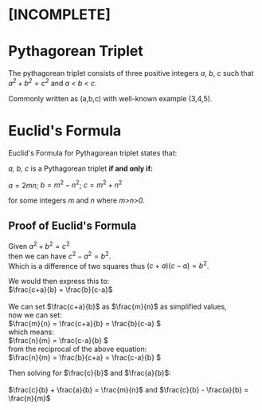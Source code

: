# [INCOMPLETE] 
# Pythagorean Triplet

The pythagorean triplet consists of three positive integers *a*, *b*, *c* such that *$a^2 + b^2 = c^2$*  and *a < b < c.* 

Commonly written as (a,b,c) with well-known example (3,4,5).


# Euclid's Formula
Euclid's Formula for Pythagorean triplet states that:

*a, b, c* is a Pythagorean triplet **if and only if:**

$a = 2mn$;
$b = m^2 - n^2$;
$c = m^2 + n^2$

for some integers *m* and *n* where *m>n>0.*

## Proof of Euclid's Formula

Given
$a^2 + b^2 = c^2$ <br> then we can have
$c^2 -a^2 = b^2$. <br> Which is a difference of two squares thus 
$(c+a)(c-a) = b^2$. <br>

We would then express this to:<br>
$\frac{c+a}{b} = \frac{b}{c-a}$ <br><br>
We can set $\frac{c+a}{b}$ as $\frac{m}{n}$ as simplified values, <br>
now we can set: <br> $\frac{m}{n} = \frac{c+a}{b} = \frac{b}{c-a} $
<br> which means: <br>
$\frac{n}{m} = \frac{c-a}{b} $ <br>
 from the reciprocal of the above equation: <br> $\frac{n}{m} = \frac{b}{c+a} = \frac{c-a}{b} $

Then solving for $\frac{c}{b}$ and $\frac{a}{b}$: <br><br>
$\frac{c}{b} + \frac{a}{b} = \frac{m}{n}$ and $\frac{c}{b} - \frac{a}{b} = \frac{n}{m}$
